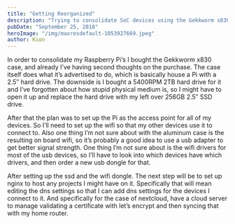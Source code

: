 ```yaml
---
title: "Getting Reorganized"
description: "Trying to consolidate SoC devices using the Gekkworm x830 case and mass storage"
pubDate: "September 25, 2018"
heroImage: "/img/maxresdefault-1053927669.jpeg"
author: Kion
---
```

 

In order to consolidate my Raspberry Pi’s I bought the Gekkworm x830 case, and already I’ve having second thoughts on the purchase. The case itself does what it’s advertised to do, which is basically house a Pi with a 2.5″ hard drive. The downside is I bought a 5400RPM 2TB hard drive for it and I’ve forgotten about how stupid physical medium is, so I might have to open it up and replace the hard drive with my left over 256GB 2.5″ SSD drive.

After that the plan was to set up the Pi as the access point for all of my devices. So I’ll need to set up the wifi so that my other devices use it to connect to. Also one thing I’m not sure about with the aluminum case is the resulting on board wifi, so it’s probably a good idea to use a usb adapter to get better signal strength. One thing I’m not sure about is the wifi drivers for most of the usb devices, so I’ll have to look into which devices have which drivers, and then order a new usb dongle for that.

After setting up the ssd and the wifi dongle. The next step will be to set up nginx to host any projects I might have on it. Specifically that will mean editing the dns settings so that I can add dns settings for the devices I connect to it. And specifically for the case of nextcloud, have a cloud server to manage validating a certificate with let’s encrypt and then syncing that with my home router.
